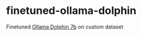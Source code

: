 # finetuned-ollama-dolphin
Finetuned [Ollama Dolphin 7b](https://huggingface.co/cognitivecomputations/dolphin-2.0-mistral-7b) on custom dataset
